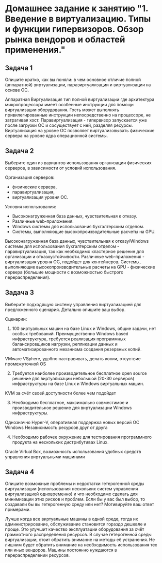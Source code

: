 # Домашнее задание к занятию "1. Введение в виртуализацию. Типы и функции гипервизоров. Обзор рынка вендоров и областей применения."
## Задача 1

Опишите кратко, как вы поняли: в чем основное отличие полной (аппаратной) виртуализации, паравиртуализации и виртуализации на основе ОС.

Аппаратная Виртуализация тип полной виртуализации где архитектура микропроцессора имеет особенные инструкции для помощи виртуализации оборудования. Гость может выполнять привилегированные инструкции непосредственно на процессоре, не затрагивая хост.
Паравиртуализация - гипервизор запускается уже после загрузки ОС и сосуществует с ней, разделяя ресурсы.
Виртуализация на уровне ОС позволяет виртуализовывать физические сервера на уровне ядра операционной системы.

## Задача 2

Выберите один из вариантов использования организации физических серверов, в зависимости от условий использования.

Организация серверов:
- физические сервера,
- паравиртуализация,
- виртуализация уровня ОС.

Условия использования:
- Высоконагруженная база данных, чувствительная к отказу.
- Различные web-приложения.
- Windows системы для использования бухгалтерским отделом.
- Системы, выполняющие высокопроизводительные расчеты на GPU.

Высоконагруженная база данных, чувствительная к отказу/Windows системы для использования бухгалтерским отделом - паравиртуализация, так как необходимо кластерное решение для организации и отказоустойчивости.
Различные web-приложения - виртуализация уровня ОС, подойдет для контейнеров.
Системы, выполняющие высокопроизводительные расчеты на GPU - физические сервера (большие мощности с возможностью быстрого перераспределения).

## Задача 3

Выберите подходящую систему управления виртуализацией для предложенного сценария. Детально опишите ваш выбор.

Сценарии:

1. 100 виртуальных машин на базе Linux и Windows, общие задачи, нет особых требований. Преимущественно Windows based инфраструктура, требуется реализация программных балансировщиков нагрузки, репликации данных и автоматизированного механизма создания резервных копий.

VMware VSphere, удобно настравивать, делать копии, отсуствие промежуточной OS

2. Требуется наиболее производительное бесплатное open source решение для виртуализации небольшой (20-30 серверов) инфраструктуры на базе Linux и Windows виртуальных машин.

KVM за счёт своей доступности более чем подойдет

3. Необходимо бесплатное, максимально совместимое и производительное решение для виртуализации Windows инфраструктуры.

Однозначно Hyper-V, оперативная поддержка новых версий ОС Windows Независимость ресурсов друг от друга

4. Необходимо рабочее окружение для тестирования программного продукта на нескольких дистрибутивах Linux.

Oracle Virlual Box, возможность использования удобных средств управления виртуальными машинами

## Задача 4

Опишите возможные проблемы и недостатки гетерогенной среды виртуализации (использования нескольких систем управления виртуализацией одновременно) и что необходимо сделать для минимизации этих рисков и проблем. Если бы у вас был выбор, то создавали бы вы гетерогенную среду или нет? Мотивируйте ваш ответ примерами.

Лучше когда все виртуальные машины в одной среде, тогда их администрирование, обслуживание становится гораздо дешевле и проще.
Это улучшит качество эксплуатации оборудования за счёт граммотного распределения ресурсов. В случае гетерогенной среды виртуализации, стоит обратить внимание на методы её устранения.
Не лишним будет обратить внимание на необходимость использования тех или иных вендоров. Машины постоянно нуждаются в перераспределении ресурсов.
